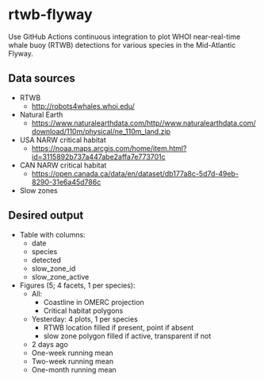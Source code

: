 
<!-- README.md is generated from README.Rmd. Please edit that file -->

# rtwb-flyway

<!-- badges: start -->
<!-- badges: end -->

Use GitHub Actions continuous integration to plot WHOI near-real-time
whale buoy (RTWB) detections for various species in the Mid-Atlantic
Flyway.

## Data sources

- RTWB
  - <http://robots4whales.whoi.edu/>
- Natural Earth
  - <https://www.naturalearthdata.com/http//www.naturalearthdata.com/download/110m/physical/ne_110m_land.zip>
- USA NARW critical habitat
  - <https://noaa.maps.arcgis.com/home/item.html?id=3115892b737a447abe2affa7e773701c>
- CAN NARW critical habitat
  - <https://open.canada.ca/data/en/dataset/db177a8c-5d7d-49eb-8290-31e6a45d786c>
- Slow zones

## Desired output

- Table with columns:
  - date
  - species
  - detected
  - slow_zone_id
  - slow_zone_active
- Figures (5; 4 facets, 1 per species):
  - All:
    - Coastline in OMERC projection
    - Critical habitat polygons
  - Yesterday: 4 plots, 1 per species
    - RTWB location filled if present, point if absent
    - slow zone polygon filled if active, transparent if not
  - 2 days ago
  - One-week running mean
  - Two-week running mean
  - One-month running mean
